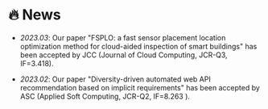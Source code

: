 # 🔥 News
- *2023.03*: Our paper "FSPLO: a fast sensor placement location optimization method for cloud-aided inspection of smart buildings" has been accepted by JCC (Journal of Cloud Computing, JCR-Q3, IF=3.418).

- *2023.02*: Our paper "Diversity-driven automated web API recommendation based on implicit requirements" has been accepted by ASC (Applied Soft Computing, JCR-Q2, IF=8.263 ).
